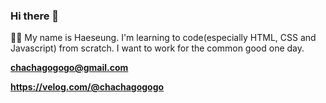 ### Hi there 👋

👨‍💻
My name is Haeseung. I'm learning to code(especially HTML, CSS and Javascript) from scratch.
I want to work for the common good one day.

**chachagogogo@gmail.com**

**https://velog.com/@chachagogogo**

<!--
**chachagogogo/chachagogogo** is a ✨ _special_ ✨ repository because its `README.md` (this file) appears on your GitHub profile.
